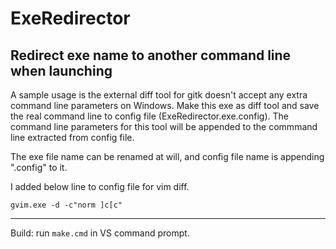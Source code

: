 # ExeRedirector
Redirect exe name to another command line when launching
------
A sample usage is the external diff tool for gitk doesn't accept any extra command line parameters on Windows. Make this exe as diff tool and save the real command line to config file (ExeRedirector.exe.config). The command line parameters for this tool will be appended to the commmand line extracted from config file.

The exe file name can be renamed at will, and config file name is appending ".config" to it.

I added below line to config file for vim diff.

`gvim.exe -d -c"norm ]c[c"`

------
Build: run `make.cmd` in VS command prompt.

